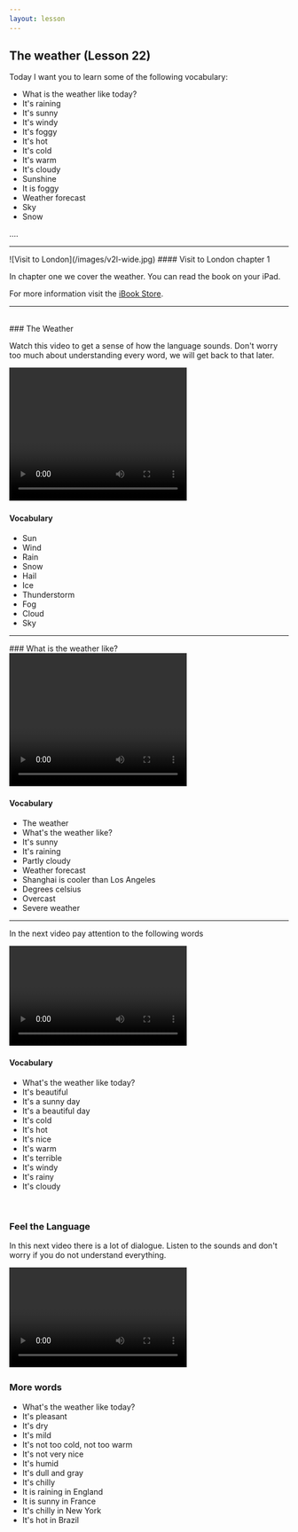 ```yaml
---
layout: lesson
---
```

## The weather (Lesson 22)


Today I want you to learn some of the following vocabulary:

* What is the weather like today? 
* It's raining
* It's sunny
* It's windy
* It's foggy
* It's hot 
* It's cold 
* It's warm
* It's cloudy
* Sunshine 
* It is foggy
* Weather forecast
* Sky
* Snow

….

<hr>
![Visit to London](/images/v2l-wide.jpg)
#### Visit to London chapter 1

In chapter one we cover the weather. 
You can read the book on your iPad.

For more information visit the [iBook Store](https://itunes.apple.com/us/book/portuguese-for-travelers/id568515833).

<hr>

<br class="column">
### The Weather

Watch this video to get a sense of how the language sounds. Don't worry too much about understanding every word, we will get back to that later.


<video width="320" height="240" preload="none">
    <source type="video/youtube" src="http://www.youtube.com/watch?v=H78GP_RJu_A" />
</video>

#### Vocabulary

* Sun
* Wind 
* Rain
* Snow
* Hail
* Ice 
* Thunderstorm
* Fog
* Cloud
* Sky


<hr>
### What is the weather like? 

<video width="320" height="240" preload="none">
    <source type="video/youtube" src="http://www.youtube.com/watch?v=PScGbLBOvKo&list=PLECDB3ECC0AF0E938&index=18" />
</video>

#### Vocabulary

* The weather
* What's the weather like? 
* It's sunny
* It's raining
* Partly cloudy
* Weather forecast
* Shanghai is cooler than Los Angeles
* Degrees celsius 
* Overcast
* Severe weather

<hr>

In the next video pay attention to the following words


<video width="320" height="180" preload="none">
    <source type="video/youtube" src="http://www.youtube.com/watch?v=BKIN3aEgJbg" />
</video>

#### Vocabulary

* What's the weather like today?
* It's beautiful
* It's a sunny day
* It's a beautiful day
* It's cold
* It's hot
* It's nice 
* It's warm 
* It's terrible 
* It's windy
* It's rainy 
* It's cloudy


<br class="column">

### Feel the Language

In this next video there is a lot of dialogue. 
Listen to the sounds and don't worry if you do not understand everything.

<video width="320" height="180" preload="none">
    <source type="video/youtube" src="http://www.youtube.com/watch?v=uyZw0Zy-HS8" />
</video>


<br class="column">

### More words

* What's the weather like today?
* It's pleasant 
* It's dry 
* It's mild 
* It's not too cold, not too warm 
* It's not very nice 
* It's humid 
* It's dull and gray 
* It's chilly
* It is raining in England 
* It is sunny in France
* It's chilly in New York
* It's hot in Brazil




